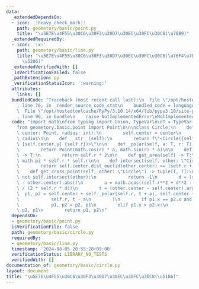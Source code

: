 ```yaml
---
data:
  _extendedDependsOn:
  - icon: ':heavy_check_mark:'
    path: geometory/basic/point.py
    title: "\u5E7E\u4F55\u30C6\u30F3\u30D7\u30EC\u30FC\u30C8(\u70B9)"
  _extendedRequiredBy:
  - icon: ':x:'
    path: geometory/basic/line.py
    title: "\u5E7E\u4F55\u30C6\u30F3\u30D7\u30EC\u30FC\u30C8(\u76F4\u7DDA\u30FB\u7DDA\
      \u5206)"
  _extendedVerifiedWith: []
  _isVerificationFailed: false
  _pathExtension: py
  _verificationStatusIcon: ':warning:'
  attributes:
    links: []
  bundledCode: "Traceback (most recent call last):\n  File \"/opt/hostedtoolcache/PyPy/3.10.14/x64/lib/pypy3.10/site-packages/onlinejudge_verify/documentation/build.py\"\
    , line 76, in _render_source_code_stat\n    bundled_code = language.bundle(\n\
    \  File \"/opt/hostedtoolcache/PyPy/3.10.14/x64/lib/pypy3.10/site-packages/onlinejudge_verify/languages/python.py\"\
    , line 96, in bundle\n    raise NotImplementedError\nNotImplementedError\n"
  code: "import math\nfrom typing import Union, TypeVar\n\nT = TypeVar(\"T\")\n\n\
    from geometory.basic.point import Point\n\n\nclass Circle:\n    def __init__(self,\
    \ center: Point, radius: int):\n        self.center = center\n        self.r =\
    \ radius\n\n    def __str__(self):\n        return f\"<Circle({self.center.x}\
    \ {self.center.y} {self.r})>\"\n\n    def _polar(self, a: T, r: T) -> Point:\n\
    \        return Point(math.cos(r) * a, math.sin(r) * a)\n\n    def get_diameter(self)\
    \ -> T:\n        return self.r * 2\n\n    def get_area(self) -> T:\n        return\
    \ math.pi * self.r * self.r\n\n    def intersect(self, other: \"Circle\") -> bool:\n\
    \        return self.center.dist_euclid(other.center) <= (self.r + other.r)\n\n\
    \    def get_cross_point(self, other: \"Circle\") -> tuple[T, T]:\n        if\
    \ not self.intersect(other):\n            return -1\n        d = (self.center\
    \ - other.center).abs()\n        a = math.acos((self.r**2 + d**2 - other.r**2)\
    \ / (2 * self.r * d))\n        t = (other.center - self.center).arg()\n      \
    \  p1, p2 = self.center + self._polar(self.r, t + a), self.center + self._polar(\n\
    \            self.r, t - a\n        )\n        if p1.x == p2.x and p1.y > p2.y:\n\
    \            p1, p2 = p2, p1\n        elif p1.x > p2.x:\n            p1, p2 =\
    \ p2, p1\n        return p1, p2\n"
  dependsOn:
  - geometory/basic/point.py
  isVerificationFile: false
  path: geometory/basic/circle.py
  requiredBy:
  - geometory/basic/line.py
  timestamp: '2024-08-05 20:55:28+09:00'
  verificationStatus: LIBRARY_NO_TESTS
  verifiedWith: []
documentation_of: geometory/basic/circle.py
layout: document
title: "\u5E7E\u4F55\u30C6\u30F3\u30D7\u30EC\u30FC\u30C8(\u5186)"
---
```

